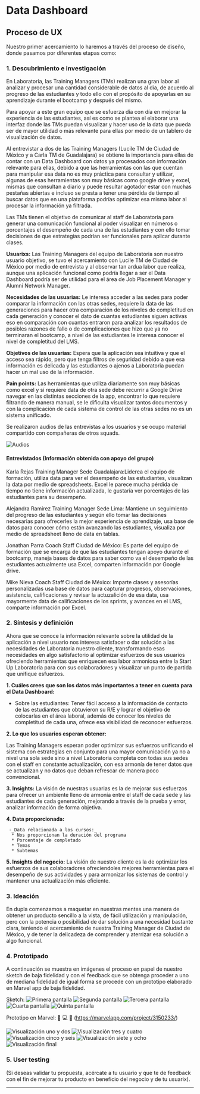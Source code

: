 # **Data Dashboard**

## **Proceso de UX**

Nuestro primer acercamiento lo haremos a través del proceso de diseño, donde
pasamos por diferentes etapas como:

### **1. Descubrimiento e investigación**

En Laboratoria, las Training Managers (TMs) realizan una gran labor al analizar y procesar una cantidad considerable de datos al día, de acuerdo al progreso de las estudiantes y todo ello con el propósito de apoyarlas en su aprendizaje durante el bootcamp y después del mismo.

Para apoyar a este gran equipo que se esfuerza día con día en mejorar la experiencia de las estudiantes, así es como se plantea el elaborar una interfaz donde las TMs puedan visualizar y hacer uso de la data que pueda ser de mayor utilidad o más relevante para ellas por medio de un tablero de visualización de datos.

Al entrevistar a dos de las Training Managers (Lucile TM de Ciudad de México y a Carla TM de Guadalajara) se obtiene la importancia para ellas de contar con un Data Dashboard con datos ya procesados con información relevante para ellas, debido a que las herramientas con las que cuentan para manipular esa data no es muy práctica para consultar y utilizar, algunas de esas herramientas son muy básicas como google drive y excel, mismas que consultan a diario y puede resultar agotador estar con muchas pestañas abiertas e incluso se presta a tener una pérdida de tiempo al buscar datos que en una plataforma podrías optimizar esa misma labor al procesar la información ya filtrada.

Las TMs tienen el objetivo de comunicar al staff de Laboratoria para generar una comunicación funcional al poder visualizar en números o porcentajes el desempeño de cada una de las estudiantes y con ello tomar decisiones de que estrategias podrían ser funcionales para aplicar durante clases.

__Usuarixs:__ Las Training Managers del equipo de Laboratoria son nuestro usuario objetivo, se tuvo el acercamiento con Lucile TM de Ciudad de México por medio de entrevista y al observar tan ardua labor que realiza, aunque una aplicación funcional como podría llegar a ser el Data Dashboard podría ser de utilidad para el área de Job Placement Manager y Alumni Network Manager.  

__Necesidades de las usuarias:__ Le interesa acceder a las sedes para poder comparar la información con las otras sedes, requiere la data de las generaciones para hacer otra comparación de los niveles de completitud en cada generación y conocer el dato de cuantas estudiantes siguen activas eso en comparación con cuantas entraron para analizar los resultados de posibles razones de fallo o de complicaciones que hizo que ya no terminaran el bootcamp, a nivel de las estudiantes le interesa conocer el nivel de completitud del LMS.

__Objetivos de las usuarias:__ Espera que la aplicación sea intuitiva y que el acceso sea rápido, pero que tenga filtros de seguridad debido a que esa información es delicada y las estudiantes o ajenos a Laboratoria puedan hacer un mal uso de la información.

__Pain points:__ Las herramientas que utiliza diariamente son muy básicas como excel y sí requiere data de otra sede debe recurrir a Google Drive navegar en las distintas secciones de la app, encontrar lo que requiere filtrando de manera manual, se le dificulta visualizar tantos documentos y con la complicación de cada sistema de control de las otras sedes no es un sistema unificado.

Se realizaron audios de las entrevistas a los usuarios y se ocupo material compartido con compañeras de otros squads.

![Audios](Images/Audio.Entrevistas.jpg)

#### Entrevistados (Información obtenida con apoyo del grupo) 

Karla Rejas Training Manager Sede Guadalajara:Liderea el equipo de formación, utiliza data para ver el desempeño de las estudiantes, visualizan la data por medio de spreadsheets. Excel le parece mucha pérdida de tiempo no tiene información actualizada, le gustaría ver porcentajes de las estudiantes para su desempeño.

Alejandra Ramirez Training Manager Sede Lima: Mantiene un seguimiento del progreso de las estudiantes y según ello tomar las decisiones necesarias para ofrecerles la mejor experiencia de aprendizaje, usa base de datos  para conocer cómo están avanzando las estudiantes, visualiza por
medio de spreadsheet lleno de data en tablas.

Jonathan Parra Coach Staff Ciudad de México: Es parte del equipo de formación que se encarga de que las estudiantes tengan apoyo durante el bootcamp, maneja bases de datos para saber como va el desempeño de las estudiantes actualmente usa Excel, comparten información por Google drive.

Mike Nieva Coach Staff Ciudad de México: Imparte clases y asesorías personalizadas usa base de datos para capturar progresos, observaciones, asistencia, calificaciones y revisar la actuzalición de esa data, usa mayormente data de calificaciones de los sprints, y avances en el LMS, comparte información por Excel.


### **2. Síntesis y definición**

Ahora que se conoce la información relevante sobre la utilidad de la aplicación a nivel usuario nos interesa satisfacer o dar solución a las necesidades de Laboratoria nuestro cliente, transformando esas necesidades en algo satisfactorio al optimizar esfuerzos de sus usuarios ofreciendo herramientas que enriquecen esa labor armoniosa entre la Start Up Laboratoria para con sus colaboradores y visualizar un punto de partida que unifique esfuerzos.

__1. Cuáles crees que son los datos más importantes a tener en cuenta para el Data Dashboard:__

   - Sobre las estudiantes:
   Tener fácil acceso a la información de contacto de las estudiantes que obtuvieron su R/E y lograr el objetivo de colocarlas en el área laboral, además de conocer los niveles de completitud de cada una, ofrece esa visibilidad de reconocer esfuerzos. 
 

__2. Lo que los usuarios esperan obtener:__

   Las Training Managers esperan poder optimizar sus esfuerzos unificando el sistema con estrategias en conjunto para una mayor comunicación ya no a nivel una sola sede sino a nivel Laboratoria completa con todas sus sedes con el staff en constante actualización, con esa armonía de tener datos que se actualizan y no datos que deban refrescar de manera poco convencional.


__3. Insights:__
   La visión de nuestras usuarias es la de mejorar sus esfuerzos para ofrecer un ambiente lleno de armonía entre el staff de cada sede y las estudiantes de cada generación, mejorando a través de la prueba y error, analizar información de forma objetiva.

__4. Data proporcionada:__ 

     -_Data relacionada a los cursos:_
      * Nos proporcionan la duración del programa
      * Porcentaje de completado
      * Temas
      * Subtemas  

__5. Insights del negocio:__
   La visión de nuestro cliente es la de optimizar los esfuerzos de sus colaboradores ofreciendoles mejores herramientas para el desempeño de sus actividades y para armonizar los sistemas de control y mantener una actualización más eficiente. 

### **3. Ideación**

En dupla comenzamos a maquetar en nuestras mentes una manera de obtener un producto sencillo a la vista, de fácil utilización y manipulación, pero con la potencia o posibilidad de dar solución a una necesidad bastante clara, teniendo el acercamiento de nuestra Training Manager de Ciudad de México, y de tener la delicadeza de comprender y aterrizar esa solución a algo funcional.

### **4. Prototipado** 

A continuación se muestra en imágenes el proceso en papel de nuestro sketch de baja fidelidad y con el feedback que se obtenga proceder a uno de mediana fidelidad de igual forma se procede con un prototipo elaborado en Marvel app de baja fidelidad.

Sketch: 
![Primera pantalla](Images/01.sketch.jpg)
![Segunda pantalla](Images/02.sketch.jpg)
![Tercera pantalla](Images/03.sketch.jpg)
![Cuarta pantalla](Images/04.sketch.jpg)
![Quinta pantalla](Images/05.sketch.jpg)


Prototipo en Marvel: :floppy_disk: :computer: :space_invader: (https://marvelapp.com/project/3150233/) 

![Visualización uno y dos](Images/001.proto.jpg)
![Visualización tres y cuatro](Images/002.proto.jpg)
![Visualización cinco y seis](Images/003.proto.jpg)
![Visualización siete y ocho](Images/004.proto.jpg)
![Visualización final](Images/005.proto.jpg)


### **5. User testing**
(Si deseas validar tu propuesta, acércate a tu usuario y que te de feedback con el fin de mejorar tu producto en beneficio del negocio y de tu usuarix).
****

